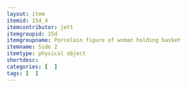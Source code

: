```yaml
---
layout: item
itemid: 15d_4
itemcontributor: jett
itemgroupid: 15d
itemgroupname: Porcelain figure of woman holding basket
itemname: Side 2
itemtype: physical object
shortdesc: 
categories: [  ]
tags: [  ]
---
```







